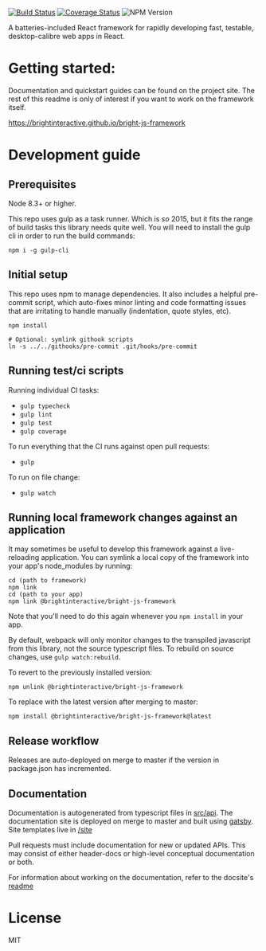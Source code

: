 [![Build Status](https://travis-ci.org/brightinteractive/bright-js-framework.svg?branch=master)](https://travis-ci.org/brightinteractive/bright-js-framework)
[![Coverage Status](https://coveralls.io/repos/github/brightinteractive/bright-js-framework/badge.svg?branch=AP-84_coveralls)](https://coveralls.io/github/brightinteractive/bright-js-framework?branch=master)
![NPM Version](https://img.shields.io/npm/v/@brightinteractive/bright-js-framework.svg)

A batteries-included React framework for rapidly developing fast, testable, desktop-calibre web apps in React.


Getting started:
==

Documentation and quickstart guides can be found on the project site. The rest of this readme is only of interest if you want to work on the framework itself.

https://brightinteractive.github.io/bright-js-framework


Development guide
==

Prerequisites
--
Node 8.3+ or higher.

This repo uses gulp as a task runner. Which is *so* 2015, but it fits the range of build tasks this library needs quite well. You will need to install the gulp cli in order to run the build commands:

```
npm i -g gulp-cli
```


Initial setup
---

This repo uses npm to manage dependencies. It also includes a helpful pre-commit script, which auto-fixes minor linting and code formatting issues that are irritating to handle manually (indentation, quote styles, etc).

```
npm install

# Optional: symlink githook scripts
ln -s ../../githooks/pre-commit .git/hooks/pre-commit
```

Running test/ci scripts
---

Running individual CI tasks:

* `gulp typecheck`
* `gulp lint`
* `gulp test`
* `gulp coverage`

To run everything that the CI runs against open pull requests:

* `gulp`

To run on file change:

* `gulp watch`


Running local framework changes against an application
---

It may sometimes be useful to develop this framework against a live-reloading application.
You can symlink a local copy of the framework into your app's node_modules by running:

```
cd (path to framework)
npm link
cd (path to your app)
npm link @brightinteractive/bright-js-framework
```

Note that you'll need to do this again whenever you `npm install` in your app.

By default, webpack will only monitor changes to the transpiled javascript from this library, not the source typescript files. To rebuild on source changes, use `gulp watch:rebuild`.

To revert to the previously installed version:

`npm unlink @brightinteractive/bright-js-framework`

To replace with the latest version after merging to master:

`npm install @brightinteractive/bright-js-framework@latest`


Release workflow
---

Releases are auto-deployed on merge to master if the version in package.json has incremented.


Documentation
---

Documentation is autogenerated from typescript files in [src/api](/bright-js-framework/tree/master/src/api). The documentation site is deployed on merge to master and built using [gatsby](https://gatsbyjs.org). Site templates live in [/site](/bright-js-framework/tree/master/docs-site/)

Pull requests must include documentation for new or updated APIs. This may consist of either header-docs or high-level conceptual documentation or both.

For information about working on the documentation, refer to the docsite's [readme](/bright-js-framework/blob/master/docs-site/README.md)

License
==
MIT
